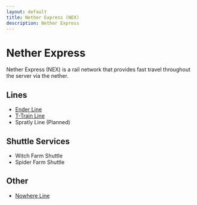 ```yaml
---
layout: default
title: Nether Express (NEX)
description: Nether Express
---
```


# Nether Express

Nether Express (NEX) is a rail network that provides fast travel throughout the
server via the nether.

## Lines

- [Ender Line](/rail-lines/nex-ender-line)
- [T-Train Line](/rail-lines/nex-t-train-line)
- Spratly Line (Planned)

## Shuttle Services

- Witch Farm Shuttle
- Spider Farm Shuttle

## Other

- [Nowhere Line](/rail-lines/nex-nowhere-line)
